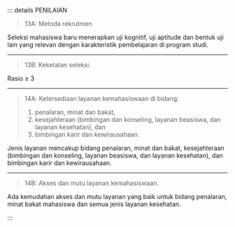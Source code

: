 ::: details PENILAIAN

> 13A: Metoda rekrutmen

Seleksi mahasiswa baru menerapkan uji kognitif, uji aptitude dan bentuk uji lain yang relevan dengan karakteristik pembelajaran di program studi.

---

> 13B: Keketatan seleksi.

Rasio ≥ 3

---

> 14A: Ketersediaan layanan kemahasiswaan di bidang:
>
> 1. penalaran, minat dan bakat,
> 1. kesejahteraan (bimbingan dan konseling, layanan beasiswa, dan layanan kesehatan), dan
> 1. bimbingan karir dan kewirausahaan.

Jenis layanan mencakup bidang penalaran, minat dan bakat, kesejahteraan (bimbingan dan konseling, layanan beasiswa, dan layanan kesehatan), dan bimbingan karir dan kewirausahaan.

---

> 14B: Akses dan mutu layanan kemahasiswaan.

Ada kemudahan akses dan mutu layanan yang baik untuk bidang penalaran, minat bakat mahasiswa dan semua jenis layanan kesehatan.

:::
